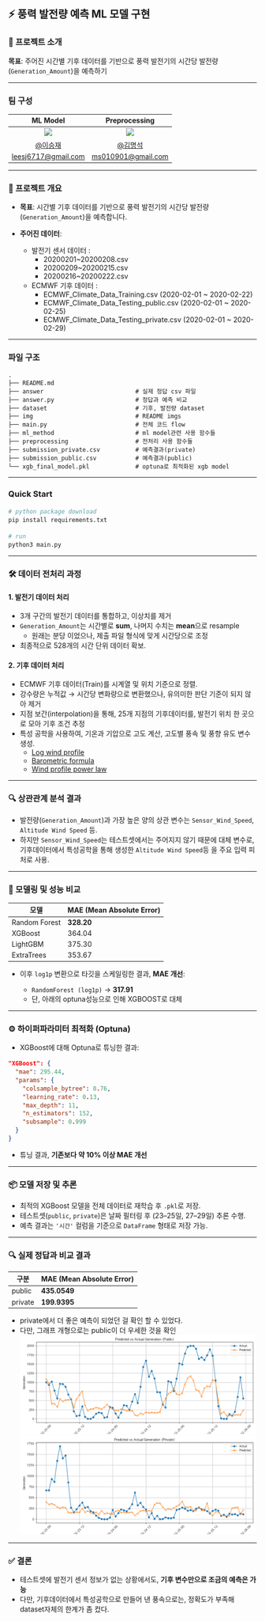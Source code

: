 ## ⚡ 풍력 발전량 예측 ML 모델 구현

### 📝 프로젝트 소개

**목표**: 주어진 시간별 기후 데이터를 기반으로 풍력 발전기의 시간당 발전량(`Generation_Amount`)을 예측하기

---

### 팀 구성

|ML Model|Preprocessing|
|:---:|:---:|
| <img src="https://github.com/Ea3124.png" width="120"> | <img src="https://github.com/mangsgi.png" width="120"> |
|[@이승재](https://github.com/Ea3124)|[@김명석](https://github.com/mangsgi)|
|leesj6717@gmail.com| ms010901@gmail.com |

---

### 📝 프로젝트 개요

* **목표**: 시간별 기후 데이터를 기반으로 풍력 발전기의 시간당 발전량(`Generation_Amount`)을 예측합니다.
* **주어진 데이터**:

  * 발전기 센서 데이터 :
    - 20200201~20200208.csv
    - 20200209~20200215.csv
    - 20200216~20200222.csv
  * ECMWF 기후 데이터 :
    - ECMWF_Climate_Data_Training.csv (2020-02-01 ~ 2020-02-22)
    - ECMWF_Climate_Data_Testing_public.csv (2020-02-01 ~ 2020-02-25)
    - ECMWF_Climate_Data_Testing_private.csv (2020-02-01 ~ 2020-02-29)

---

### 파일 구조

```
.
├── README.md           
├── answer                          # 실제 정답 csv 파일
├── answer.py                       # 정답과 예측 비교
├── dataset                         # 기후, 발전량 dataset
├── img                             # README imgs
├── main.py                         # 전체 코드 flow
├── ml_method                       # ml model관련 사용 함수들
├── preprocessing                   # 전처리 사용 함수들
├── submission_private.csv          # 예측결과(private)
├── submission_public.csv           # 예측결과(public)
└── xgb_final_model.pkl             # optuna로 최적화된 xgb model
```

---

### Quick Start

```bash
# python package download 
pip install requirements.txt

# run
python3 main.py

```

---


### 🛠️ 데이터 전처리 과정

#### 1. **발전기 데이터 처리**

* 3개 구간의 발전기 데이터를 통합하고, 이상치를 제거
* `Generation_Amount`는 시간별로 **sum**, 나머지 수치는 **mean**으로 resample 
    * 원래는 분당 이었으나, 제출 파일 형식에 맞게 시간당으로 조정
* 최종적으로 528개의 시간 단위 데이터 확보.

#### 2. **기후 데이터 처리**

* ECMWF 기후 데이터(Train)를 시계열 및 위치 기준으로 정렬.
* 강수량은 누적값 → 시간당 변화량으로 변환했으나, 유의미한 판단 기준이 되지 않아 제거
* 지점 보간(interpolation)을 통해, 25개 지점의 기후데이터를, 발전기 위치 한 곳으로 모아 기후 조건 추정
* 특성 공학을 사용하여, 기온과 기압으로 고도 계산, 고도별 풍속 및 풍향 유도 변수 생성.
    - [Log wind profile](https://en.wikipedia.org/wiki/Log_wind_profile)
    - [Barometric formula](https://en.wikipedia.org/wiki/Barometric_formula)
    - [Wind profile power law](https://en.wikipedia.org/wiki/Wind_profile_power_law)


---

### 🔍 상관관계 분석 결과

* 발전량(`Generation_Amount`)과 가장 높은 양의 상관 변수는 `Sensor_Wind_Speed`, `Altitude Wind Speed` 등.
* 하지만 `Sensor_Wind_Speed`는 테스트셋에서는 주어지지 않기 때문에 대체 변수로, 기후데이터에서 특성공학을 통해 생성한 `Altitude Wind Speed`등 을 주요 입력 피처로 사용.

---

### 🤖 모델링 및 성능 비교

| 모델            | MAE (Mean Absolute Error) |
| ------------- | ------------------------- |
| Random Forest | **328.20**                |
| XGBoost       | 364.04                    |
| LightGBM      | 375.30                    |
| ExtraTrees    | 353.67                    |

* 이후 `log1p` 변환으로 타깃을 스케일링한 결과, **MAE 개선**:

  * `RandomForest (log1p)` → **317.91**
  * 단, 아래의 optuna성능으로 인해 XGBOOST로 대체

---

### ⚙️ 하이퍼파라미터 최적화 (Optuna)

* XGBoost에 대해 Optuna로 튜닝한 결과:

```json
"XGBoost": {
  "mae": 295.44,
  "params": {
    "colsample_bytree": 0.76,
    "learning_rate": 0.13,
    "max_depth": 11,
    "n_estimators": 152,
    "subsample": 0.999
  }
}
```

* 튜닝 결과, **기존보다 약 10% 이상 MAE 개선**

---

### 📦 모델 저장 및 추론

* 최적의 XGBoost 모델을 전체 데이터로 재학습 후 `.pkl`로 저장.
* 테스트셋(`public`, `private`)은 날짜 필터링 후 (23–25일, 27–29일) 추론 수행.
* 예측 결과는 `'시간'` 컬럼을 기준으로 `DataFrame` 형태로 저장 가능.

---

### 🔍 실제 정답과 비교 결과

| 구분            | MAE (Mean Absolute Error) |
| ------------- | ------------------------- |
| public        | **435.0549**              |
| private       | **199.9395**              |

- private에서 더 좋은 예측이 되었던 걸 확인 할 수 있었다.
- 다만, 그래프 개형으로는 public이 더 우세한 것을 확인
![예측 결과 그래프(public)](/img/public.png)
![예측 결과 그래프(private)](/img/private.png)
---

### ✅ 결론

* 테스트셋에 발전기 센서 정보가 없는 상황에서도, **기후 변수만으로 조금의 예측은 가능**
* 다만, 기후데이터에서 특성공학으로 만들어 낸 풍속으로는, 정확도가 부족해 dataset자체의 한계가 좀 컸다.